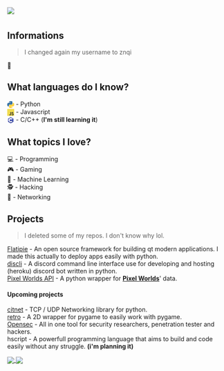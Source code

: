 <h1>
    <img src="https://github-readme-stats.vercel.app/api?username=znqi&show_icons=True&theme=calm&custom_title=Statistic&count_private=True&hide=issues,contribs">
</h1>

## Informations
> I changed again my username to znqi<br>

🏡

## What languages do I know?

<img src="images/python-logo.png" width="16" align="center"> - Python</br>
<img src="images/js.png" width="16" align="center"> - Javascript</br>
<img src="images/c-programming.png" width="16" align="center"> - C/C++ (__I'm still learning it__)

## What topics I love?

💻 - Programming</br>
🎮 - Gaming</br>
🧠 - Machine Learning</br>
🕵️‍ - Hacking</br>
🔌 - Networking</br>

## Projects
> I deleted some of my repos. I don't know why lol.

[Flatipie](https://github.com/flatipie/flatipie) - An open source framework for building qt modern applications. I made this actually to deploy apps easily with python.<br>
[discli](https://github.com/znqi/discli) - A discord command line interface use for developing and hosting (heroku) discord bot written in python.<br>
[Pixel Worlds API](https://github.com/znqi/pixelworldsapi) - A python wrapper for [**Pixel Worlds**](https://store.steampowered.com/app/636040/Pixel_Worlds_MMO_Sandbox/)' data.</br>
#### Upcoming projects

[citnet](https://github.com/zenqiproject/citnet) - TCP / UDP Networking library for python.</br>
[retro](https://github.com/zenqiproject/retro) - A 2D wrapper for pygame to easily work with pygame.</br>
[Opensec](https://github.com/serumsecurity/opensec) - All in one tool for security researchers, penetration tester and hackers.</br>
hscript - A powerfull programming language that aims to build and code easily without any struggle. **(i'm planning it)**

<a href="https://github.com/flatipie/Flatipie">
  <img align="center" src="https://github-readme-stats.vercel.app/api/pin/?username=flatipie&repo=flatipie&theme=calm" />
</a>

<a>
  <img align="center" src="https://github-readme-stats.vercel.app/api/top-langs/?username=znqi&hide=css,html&layout=compact&theme=calm&card_width=350">
</a>
